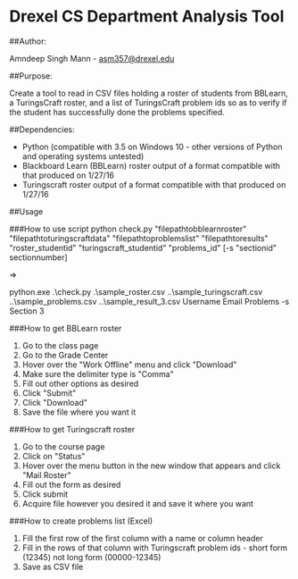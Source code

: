 # Drexel CS Department Analysis Tool

##Author:

Amndeep Singh Mann - asm357@drexel.edu
	
##Purpose:

Create a tool to read in CSV files holding a roster of students from BBLearn, a TuringsCraft roster, and a list of TuringsCraft problem ids so as to verify if the student has successfully done the problems specified.

##Dependencies:

- Python (compatible with 3.5 on Windows 10 - other versions of Python and operating systems untested)
- Blackboard Learn (BBLearn) roster output of a format compatible with that produced on 1/27/16
- Turingscraft roster output of a format compatible with that produced on 1/27/16

##Usage

###How to use script
python check.py "filepathtobblearnroster" "filepathtoturingscraftdata" "filepathtoproblemslist" "filepathtoresults" "roster_studentid" "turingscraft_studentid" "problems_id" [-s "sectionid" sectionnumber]

=>

python.exe .\check.py .\sample_roster.csv ..\sample_turingscraft.csv ..\sample_problems.csv ..\sample_result_3.csv Username Email Problems -s Section 3

###How to get BBLearn roster
1. Go to the class page
2. Go to the Grade Center
3. Hover over the "Work Offline" menu and click "Download"
4. Make sure the delimiter type is "Comma"
5. Fill out other options as desired
6. Click "Submit"
7. Click "Download"
8. Save the file where you want it

###How to get Turingscraft roster
1. Go to the course page
2. Click on "Status"
3. Hover over the menu button in the new window that appears and click "Mail Roster"
4. Fill out the form as desired
5. Click submit
6. Acquire file however you desired it and save it where you want

###How to create problems list (Excel)
1. Fill the first row of the first column with a name or column header
2. Fill in the rows of that column with Turingscraft problem ids - short form (12345) not long form (00000-12345)
3. Save as CSV file